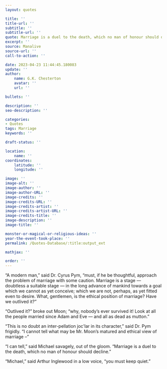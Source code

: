 ```yaml
---
layout: quotes

title: ''
title-url: ''
subtitle: ''
subtitle-url: ''
quote: Marriage is a duel to the death, which no man of honour should decline.
excerpt: ''
source: Manalive
source-url: ''
call-to-action: ''

date: 2023-04-23 11:44:45.180083
update: ''
author:
    name: G.K. Chesterton
    avatar: ''
    url: ''

bullets: ''

description: ''
seo-description: ''

categories:
- Quotes
tags: Marriage
keywords: ''

draft-status: ''

location:
    name: ''
coordinates:
    latitude: ''
    longitude: ''

image: ''
image-alt: ''
image-author: ''
image-author-URL: ''
image-credits: ''
image-credits-URL: ''
image-credits-artist: ''
image-credits-artist-URL: ''
image-credits-title: ''
image-description: ''
image-title: ''

monster-or-magical-or-religious-ideas: ''
year-the-event-took-place: ''
permalink: /Quotes-Database/:title:output_ext

mathjax: ''

order: ''
---
```


“A modern man,” said Dr. Cyrus Pym, “must, if he be thoughtful, approach the  problem of marriage with some caution. Marriage is a stage — doubtless a suitable stage — in the long advance of mankind towards a goal which we cannot as yet conceive; which we are not, perhaps, as yet fitted even to desire. What, gentlemen, is the ethical position of marriage? Have we outlived it?”

“Outlived it?” broke out Moon; “why, nobody’s ever survived it! Look at all the people married since Adam and Eve — and all as dead as mutton.”

“This is no doubt an inter-pellation joc'lar in its character,” said Dr. Pym frigidly. “I cannot tell what may be Mr. Moon’s matured and ethical view of marriage –”

“I can tell,” said Michael savagely,  out of the gloom. “Marriage is a duel to the death, which no man of honour should decline.”

“Michael,” said Arthur Inglewood in a low voice, “you must keep quiet.”